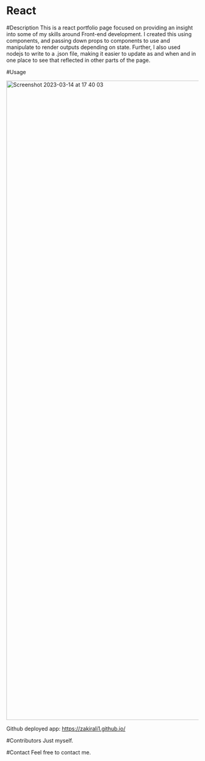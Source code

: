 # React

#Description
This is a react portfolio page focused on providing an insight into some of my skills around Front-end development. I created this using components, and passing down props to components to use and manipulate to render outputs depending on state. Further, I also used nodejs to write to a .json file, making it easier to update as and when and in one place to see that reflected in other parts of the page. 

#Usage

<img width="1671" alt="Screenshot 2023-03-14 at 17 40 03" src="https://user-images.githubusercontent.com/50696365/225092248-554bf960-bf27-4019-bb09-cf8ad7c4553e.png">

Github deployed app:
https://zakirali1.github.io/


#Contributors
Just myself.

#Contact
Feel free to contact me.

